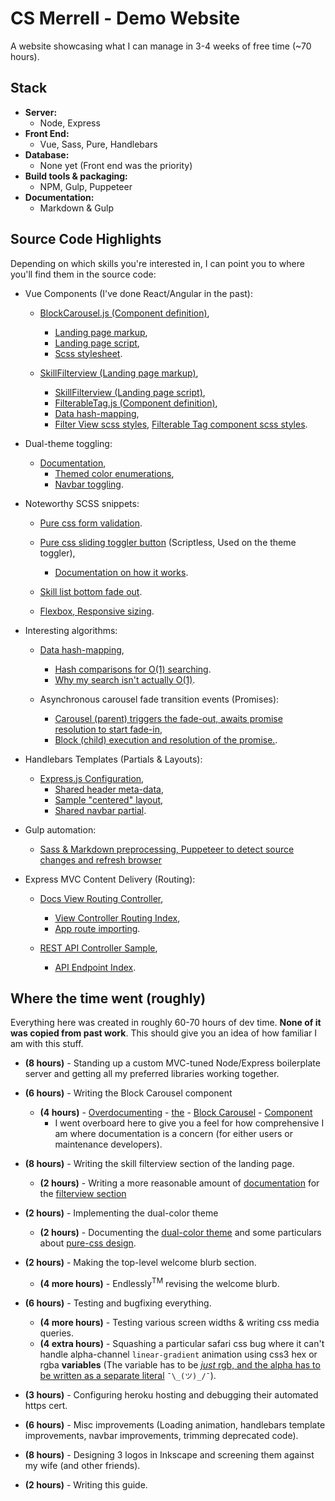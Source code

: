 # CS Merrell - Demo Website 
A website showcasing what I can manage in 3-4 weeks of free time (~70 hours).

## Stack

* **Server:**
    * Node, Express
* **Front End:**
    * Vue, Sass, Pure, Handlebars
* **Database:**
    * None yet (Front end was the priority)
* **Build tools & packaging:**
    * NPM, Gulp, Puppeteer
* **Documentation:**
    * Markdown & Gulp

## Source Code Highlights
Depending on which skills you're interested in, I can point you to where you'll find them in the source code:

* Vue Components (I've done React/Angular in the past):
    * [BlockCarousel.js (Component definition)](https://github.com/csmerrell/csmerrell2.0/blob/main/static/js/components/blockCarousel.js), 
        * [Landing page markup](https://github.com/csmerrell/csmerrell2.0/blob/main/views/index.hbs#L70-L127), 
        * [Landing page script](https://github.com/csmerrell/csmerrell2.0/blob/main/views/index.hbs#L159-L179), 
        * [Scss stylesheet](https://github.com/csmerrell/csmerrell2.0/blob/main/static/sass/components/blockCarousel.scss).

    * [SkillFilterview (Landing page markup)](https://github.com/csmerrell/csmerrell2.0/blob/main/views/index.hbs#L128-L147), 
        * [SkillFilterview (Landing page script)](https://github.com/csmerrell/csmerrell2.0/blob/main/views/index.hbs#L181-L248), 
        * [FilterableTag.js (Component definition)](https://github.com/csmerrell/csmerrell2.0/blob/main/static/js/components/filterableTag.js), 
        * [Data hash-mapping](https://github.com/csmerrell/csmerrell2.0/blob/main/static/js/util/mapper.js), 
        * [Filter View scss styles](https://github.com/csmerrell/csmerrell2.0/blob/main/static/sass/views/home.scss#L192-L277), [Filterable Tag component scss styles](https://github.com/csmerrell/csmerrell2.0/blob/main/static/sass/components/filterableTag.scss).

* Dual-theme toggling:
    * [Documentation](/docs/ThemeSelector/CSSTheming), 
        * [Themed color enumerations](https://github.com/csmerrell/csmerrell2.0/blob/main/static/sass/globals/_colors.scss), 
        * [Navbar toggling](https://github.com/csmerrell/csmerrell2.0/blob/main/views/partials/navbar.hbs#L35-L59).

* Noteworthy SCSS snippets:
    * [Pure css form validation](/docs/ThemeSelector/PureCSS).

    * [Pure css sliding toggler button](https://github.com/csmerrell/csmerrell2.0/blob/main/static/sass/components/toggle-btn.scss) (Scriptless, Used on the theme toggler),    
        * [Documentation on how it works](/docs/ThemeSelector/PureCSS#novel-sometimes-unwieldy-concepts).

    * [Skill list bottom fade out](https://github.com/csmerrell/csmerrell2.0/blob/main/static/sass/views/home.scss#L238-L259).

    * [Flexbox, Responsive sizing](https://github.com/csmerrell/csmerrell2.0/blob/main/static/sass/views/home.scss#L44-L94).

* Interesting algorithms:
    * [Data hash-mapping](https://github.com/csmerrell/csmerrell2.0/blob/main/static/js/util/mapper.js), 
        * [Hash comparisons for O(1) searching](https://github.com/csmerrell/csmerrell2.0/blob/main/static/js/components/filterableTag.js#L19-L46).
        * [Why my search isn't actually O(1)](/docs/TagFilterview/Design#drawbacks).

    * Asynchronous carousel fade transition events (Promises): 
        * [Carousel (parent) triggers the fade-out, awaits promise resolution to start fade-in](https://github.com/csmerrell/csmerrell2.0/blob/main/static/js/components/blockCarousel.js#L49-L80), 
        * [Block (child) execution and resolution of the promise.](https://github.com/csmerrell/csmerrell2.0/blob/main/static/js/components/blockCarousel.js#L131-L161).

* Handlebars Templates (Partials & Layouts):
    * [Express.js Configuration](https://github.com/csmerrell/csmerrell2.0/blob/main/app.js#L10-L28), 
        * [Shared header meta-data](https://github.com/csmerrell/csmerrell2.0/blob/main/views/layouts/sharedTemplate.hbs), 
        * [Sample "centered" layout](https://github.com/csmerrell/csmerrell2.0/blob/main/views/layouts/centeredLayout.hbs), 
        * [Shared navbar partial](https://github.com/csmerrell/csmerrell2.0/blob/main/views/partials/navbar.hbs).

* Gulp automation:
    * [Sass & Markdown preprocessing, Puppeteer to detect source changes and refresh browser](https://github.com/csmerrell/csmerrell2.0/blob/main/gulpfile.js#L14-L58)

* Express MVC Content Delivery (Routing):
    * [Docs View Routing Controller](https://github.com/csmerrell/csmerrell2.0/blob/main/controllers/docs/docs.controller.js), 
        * [View Controller Routing Index](https://github.com/csmerrell/csmerrell2.0/blob/main/controllers/index.js), 
        * [App route importing](https://github.com/csmerrell/csmerrell2.0/blob/main/app.js#L42-L44). 

    * [REST API Controller Sample](https://github.com/csmerrell/csmerrell2.0/blob/main/api/test/test.controller.js), 
        * [API Endpoint Index](https://github.com/csmerrell/csmerrell2.0/blob/main/api/index.js).


## Where the time went (roughly)
Everything here was created in roughly 60-70 hours of dev time. **None of it was copied from past work**. This should give you an idea of how familiar I am with this stuff.

* **(8 hours)** - Standing up a custom MVC-tuned Node/Express boilerplate server and getting all my preferred libraries working together.

* **(6 hours)** - Writing the Block Carousel component
    * **(4 hours)** - [Overdocumenting](/docs/BlockCarousel/GettingStarted) - [the](/docs/BlockCarousel/API) - [Block Carousel](/docs/BlockCarousel/Design) - [Component](/docs/BlockCarousel/ActionDesignRevisions) 
        * I went overboard here to give you a feel for how comprehensive I am where documentation is a concern (for either users or maintenance developers).

* **(8 hours)** - Writing the skill filterview section of the landing page.
    * **(2 hours)** - Writing a more reasonable amount of [documentation](/docs/TagFilterview/Design) for the [filterview section](/docs/TagFilterview/TagAPI)

* **(2 hours)** - Implementing the dual-color theme
    * **(2 hours)** - Documenting the [dual-color theme](/docs/ThemeSelector/CSSTheming) and some particulars about [pure-css design](/docs/ThemeSelector/PureCSS).

* **(2 hours)** - Making the top-level welcome blurb section.
    * **(4 more hours)** - Endlessly<sup>TM</sup> revising the welcome blurb.

* **(6 hours)** - Testing and bugfixing everything.
    * **(4 more hours)** - Testing various screen widths & writing css media queries.
    * **(4 extra hours)** - Squashing a particular safari css bug where it can't handle alpha-channel `linear-gradient` animation using css3 hex or rgba **variables** (The variable has to be [*just* rgb, and the alpha has to be written as a separate literal](https://github.com/csmerrell/csmerrell2.0/blob/main/static/sass/views/home.scss#L255-L257) `¯\_(ツ)_/¯`).

* **(3 hours)** - Configuring heroku hosting and debugging their automated https cert.

* **(6 hours)** - Misc improvements (Loading animation, handlebars template improvements, navbar improvements, trimming deprecated code).

* **(8 hours)** - Designing 3 logos in Inkscape and screening them against my wife (and other friends).

* **(2 hours)** - Writing this guide.